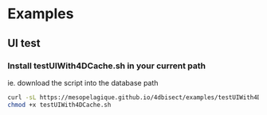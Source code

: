 # Examples

## UI test

### Install testUIWith4DCache.sh in your current path

ie. download the script into the database path

```bash
curl -sL https://mesopelagique.github.io/4dbisect/examples/testUIWith4DCache.sh -o testUIWith4DCache.sh
chmod +x testUIWith4DCache.sh
```
